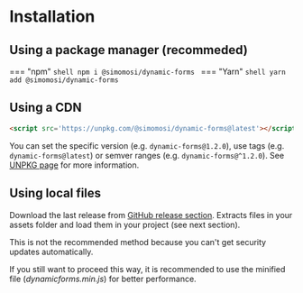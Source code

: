 # Installation
## Using a package manager (recommeded)

=== "npm"
    ```shell
    npm i @simomosi/dynamic-forms
    ```
=== "Yarn"
    ```shell
    yarn add @simomosi/dynamic-forms
    ```

## Using a CDN

```html
<script src='https://unpkg.com/@simomosi/dynamic-forms@latest'></script>
```

You can set the specific version (e.g. `dynamic-forms@1.2.0`), use tags (e.g. `dynamic-forms@latest`) or semver ranges (e.g. `dynamic-forms@^1.2.0`).
See [UNPKG page](https://www.unpkg.com/) for more information.

## Using local files
Download the last release from [GitHub release section](https://github.com/simomosi/dynamic-forms/releases). Extracts files in your assets folder and load them in your project (see next section).

This is not the recommended method because you can't get security updates automatically.

If you still want to proceed this way, it is recommended to use the minified file (*dynamicforms.min.js*) for better performance.

